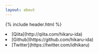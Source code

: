 ```yaml
---
layout: about
---
```


{% include header.html %}
<li> [Qiita](http://qiita.com/hikaru-ida)</li>
<li> [Github](https://github.com/hikaru-ida)</li>
<li> [Twitter](https://twitter.com/idhikaru)</li>

